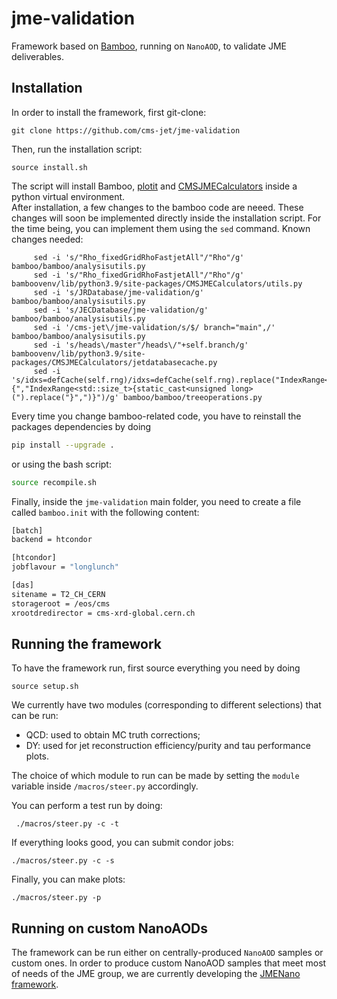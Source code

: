 # jme-validation

Framework based on [Bamboo](https://gitlab.cern.ch/cp3-cms/bamboo), running on `NanoAOD`, to validate JME deliverables.

## Installation
In order to install the framework, first git-clone:
```
git clone https://github.com/cms-jet/jme-validation
```
Then, run the installation script:
```
source install.sh
```
The script will install Bamboo, [plotit](https://github.com/cp3-llbb/plotIt) and [CMSJMECalculators](https://gitlab.cern.ch/cms-analysis/general/CMSJMECalculators) inside a python virtual environment. \
After installation, a few changes to the bamboo code are neeed. These changes will soon be implemented directly inside the installation script. For the time being, you can implement them using the `sed` command. Known changes needed:
```
     sed -i 's/"Rho_fixedGridRhoFastjetAll"/"Rho"/g' bamboo/bamboo/analysisutils.py
     sed -i 's/"Rho_fixedGridRhoFastjetAll"/"Rho"/g' bamboovenv/lib/python3.9/site-packages/CMSJMECalculators/utils.py
     sed -i 's/JRDatabase/jme-validation/g' bamboo/bamboo/analysisutils.py
     sed -i 's/JECDatabase/jme-validation/g' bamboo/bamboo/analysisutils.py
     sed -i '/cms-jet\/jme-validation/s/$/ branch="main",/' bamboo/bamboo/analysisutils.py
     sed -i 's/heads\/master"/heads\/"+self.branch/g' bamboovenv/lib/python3.9/site-packages/CMSJMECalculators/jetdatabasecache.py
     sed -i 's/idxs=defCache(self.rng)/idxs=defCache(self.rng).replace("IndexRange<std::size_t>{","IndexRange<std::size_t>{static_cast<unsigned long>(").replace("}",")}")/g' bamboo/bamboo/treeoperations.py

```

Every time you change bamboo-related code,  you have to reinstall the packages dependencies by doing
```sh
pip install --upgrade .
```
or using the bash script:
```sh
source recompile.sh
```

Finally, inside the `jme-validation` main folder, you need to create a file called `bamboo.init` with the following content:
```sh
[batch]
backend = htcondor

[htcondor]
jobflavour = "longlunch"

[das]
sitename = T2_CH_CERN
storageroot = /eos/cms
xrootdredirector = cms-xrd-global.cern.ch

```

## Running the framework
To have the framework run, first source everything you need by doing
```
source setup.sh
```
We currently have two modules (corresponding to different selections) that can be run:
* QCD: used to obtain MC truth corrections;
* DY: used for jet reconstruction efficiency/purity and tau performance plots.

The choice of which module to run can be made by setting the `module` variable inside `/macros/steer.py` accordingly.

You can perform a test run by doing:
```
 ./macros/steer.py -c -t
```
If everything looks good, you can submit condor jobs:
```
./macros/steer.py -c -s
```
Finally, you can make plots:
```
./macros/steer.py -p
```

## Running on custom NanoAODs
The framework can be run either on centrally-produced `NanoAOD` samples or custom ones. In order to produce custom NanoAOD samples that meet most of needs of the JME group, we are currently developing the [JMENano framework](https://gitlab.cern.ch/cms-jetmet/jmenano).
